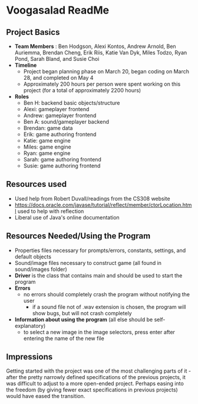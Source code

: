 # Voogasalad ReadMe

## Project Basics
- **Team Members** : Ben Hodgson, Alexi Kontos, Andrew Arnold, Ben Auriemma, Brendan Cheng, Erik Riis, Katie Van Dyk, Miles Todzo, Ryan Pond, Sarah Bland, and Susie Choi
- **Timeline**
    - Project began planning phase on March 20, began coding on March 28, and completed on May 4
    - Approximately 200 hours per person were spent working on this project (for a total of approximately 2200 hours)
- **Roles**
    - Ben H: backend basic objects/structure
    - Alexi: gameplayer frontend
    - Andrew: gameplayer frontend
    - Ben A: sound/gameplayer backend
    - Brendan: game data
    - Erik: game authoring frontend
    - Katie: game engine
    - Miles: game engine
    - Ryan: game engine
    - Sarah: game authoring frontend
    - Susie: game authoring frontend
## Resources used
- Used help from Robert Duvall/readings from the CS308 website
- https://docs.oracle.com/javase/tutorial/reflect/member/ctorLocation.html used to help with reflection
- Liberal use of Java's online documentation
## Resources Needed/Using the Program
- Properties files necessary for prompts/errors, constants, settings, and default objects
- Sound/image files necessary to construct game (all found in sound/images folder)
- **Driver** is the class that contains main and should be used to start the program
- **Errors**
    - no errors should completely crash the program without notifying the user
        - if a sound file not of .wav extension is chosen, the program will show bugs, but will not crash completely
- **Information about using the program** (all else should be self-explanatory)
    - to select a new image in the image selectors, press enter after entering the name of the new file

## Impressions

Getting started with the project was one of the most challenging parts of it - after the pretty narrowly defined specifications of the previous projects, it was difficult to adjust to a more open-ended project. Perhaps easing into the freedom (by giving fewer exact specifications in previous projects) would have eased the transition.
